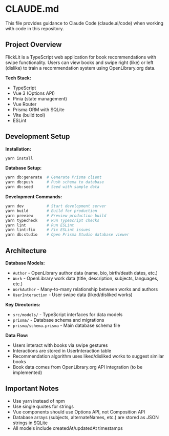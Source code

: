 # CLAUDE.md

This file provides guidance to Claude Code (claude.ai/code) when working with code in this repository.

## Project Overview

FlickLit is a TypeScript web application for book recommendations with swipe functionality. Users can view books and swipe right (like) or left (dislike) to train a recommendation system using OpenLibrary.org data.

**Tech Stack:**
- TypeScript
- Vue 3 (Options API)
- Pinia (state management) 
- Vue Router
- Prisma ORM with SQLite
- Vite (build tool)
- ESLint

## Development Setup

**Installation:**
```bash
yarn install
```

**Database Setup:**
```bash
yarn db:generate  # Generate Prisma client
yarn db:push      # Push schema to database
yarn db:seed      # Seed with sample data
```

**Development Commands:**
```bash
yarn dev          # Start development server
yarn build        # Build for production
yarn preview      # Preview production build
yarn typecheck    # Run TypeScript checks
yarn lint         # Run ESLint
yarn lint:fix     # Fix ESLint issues
yarn db:studio    # Open Prisma Studio database viewer
```

## Architecture

**Database Models:**
- `Author` - OpenLibrary author data (name, bio, birth/death dates, etc.)
- `Work` - OpenLibrary work data (title, description, subjects, languages, etc.)
- `WorkAuthor` - Many-to-many relationship between works and authors
- `UserInteraction` - User swipe data (liked/disliked works)

**Key Directories:**
- `src/models/` - TypeScript interfaces for data models
- `prisma/` - Database schema and migrations
- `prisma/schema.prisma` - Main database schema file

**Data Flow:**
- Users interact with books via swipe gestures
- Interactions are stored in UserInteraction table
- Recommendation algorithm uses liked/disliked works to suggest similar books
- Book data comes from OpenLibrary.org API integration (to be implemented)

## Important Notes

- Use yarn instead of npm
- Use single quotes for strings
- Vue components should use Options API, not Composition API
- Database arrays (subjects, alternateNames, etc.) are stored as JSON strings in SQLite
- All models include createdAt/updatedAt timestamps